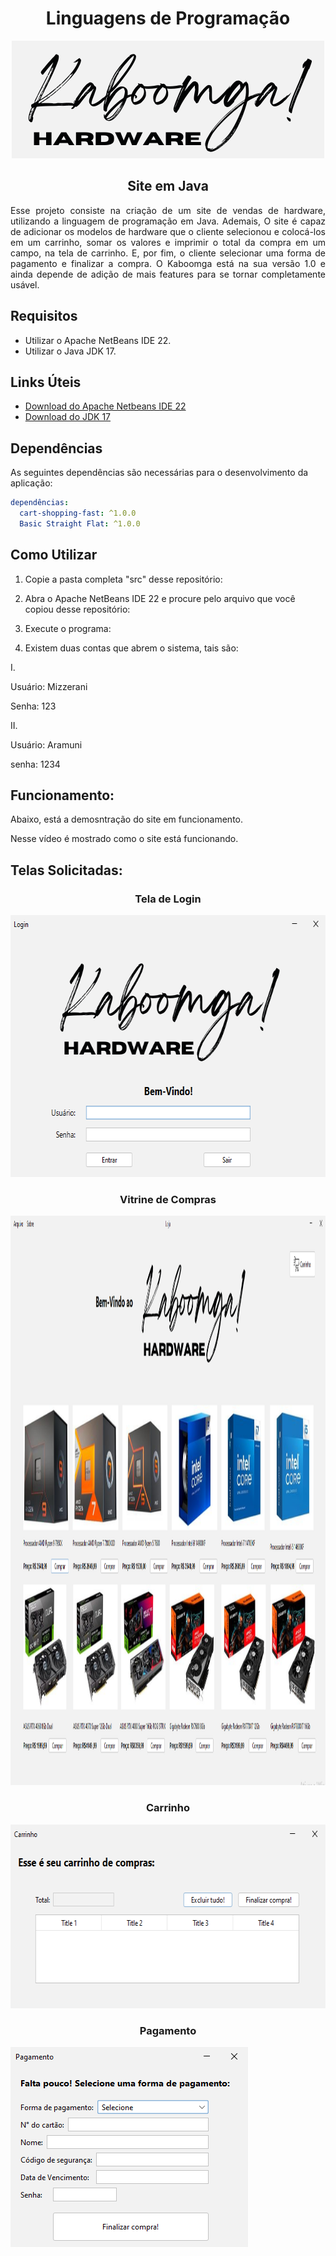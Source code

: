 <h1 align="center">Linguagens de Programação</h1>

<div align="center">
<img src="https://github.com/Mizzerani/Site_Java/blob/main/Imagens/Kaboomga!Hardware.png?raw=true"/>
</div>
    
<h2 align="center">Site em Java</h2> 

<div align="justify">
Esse projeto consiste na criação de um site de vendas de hardware, utilizando a linguagem de programação em Java. Ademais, O site é capaz de adicionar os modelos de hardware que o cliente selecionou e colocá-los em um carrinho, somar os valores e imprimir o total da compra em um campo, na tela de carrinho. E, por fim, o cliente selecionar uma forma de pagamento e finalizar a compra. O Kaboomga está na sua versão 1.0 e ainda depende de adição de mais features para se tornar completamente usável.
</div>

## Requisitos

- Utilizar o Apache NetBeans IDE 22.
- Utilizar o Java JDK 17.

## Links Úteis

- [Download do Apache Netbeans IDE 22](https://netbeans.apache.org/front/main/download/nb100/nb100/)
- [Download do JDK 17](https://www.oracle.com/br/java/technologies/downloads/#jdk17-windows)

## Dependências

As seguintes dependências são necessárias para o desenvolvimento da aplicação:

```yaml
dependências:
  cart-shopping-fast: ^1.0.0
  Basic Straight Flat: ^1.0.0
```

## Como Utilizar

1. Copie a pasta completa "src" desse repositório:

2. Abra o Apache NetBeans IDE 22 e procure pelo arquivo que você copiou desse repositório:

3. Execute o programa:

4. Existem duas contas que abrem o sistema, tais são:
<p>I.
  <p>Usuário: Mizzerani
  <p>Senha: 123

<p>II.
  <p>Usuário: Aramuni
  <p>senha: 1234

## Funcionamento:

<p> 
<p>Abaixo, está a demosntração do site em funcionamento.
<p> 
  

<p> Nesse vídeo é mostrado como o site está funcionando.
    
## Telas Solicitadas:
<h3 align="center">Tela de Login</h3>
<img alt="Login" width="651px" height="419px" src="https://github.com/Mizzerani/Site_Java/blob/main/Imagens/Login.png?raw=true"/>
<h3 align="center">Vitrine de Compras</h3>
<img alt="Vitrine" width="1681px" height="911px" src="https://github.com/Mizzerani/Site_Java/blob/main/Imagens/Vitrine.png?raw=true"/>
<h3 align="center">Carrinho</h3>
<img alt="Carrinho" width="621px" height="294px" src="https://github.com/Mizzerani/Site_Java/blob/main/Imagens/Carrinho.png?raw=true"/>
<h3 align="center">Pagamento</h3>
<img alt="Pagamento" width="380px" height="320px" src="https://github.com/Mizzerani/Site_Java/blob/main/Imagens/Pagamento.png?raw=true"/>
</div>
